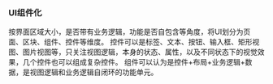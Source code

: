 ### UI组件化

按界面区域大小，是否带有业务逻辑，功能是否自包含等角度，将UI划分为页面、区块、组件、控件等维度。
控件可以是标签、文本、按钮、输入框、矩形视图、图片视图等，只关注视图逻辑，本身的状态、属性，以及不同状态下的视觉效果，几个控件也可以组成复杂控件。
组件可以认为是控件+布局+业务逻辑+数据，是视图逻辑和业务逻辑自闭环的功能单元。